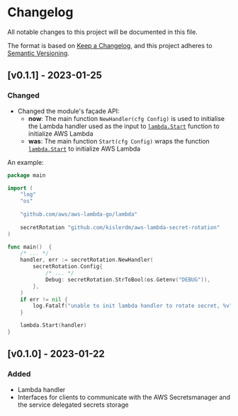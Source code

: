 # Changelog

All notable changes to this project will be documented in this file.

The format is based on [Keep a Changelog](https://keepachangelog.com/en/1.0.0/),
and this project adheres to [Semantic Versioning](https://semver.org/spec/v2.0.0.html).

## [v0.1.1] - 2023-01-25

### Changed

- Changed the module's façade API:
    - **now**: The main function `NewHandler(cfg Config)` is used to initialise the Lambda handler used as the input
      to [`lambda.Start`](https://github.com/aws/aws-lambda-go/blob/0d45ea2853e8fa138a242336f40eadf5f66fe947/lambda/entry.go#L44)
      function to initialize AWS Lambda
    - **was**: The main function `Start(cfg Config)` wraps the
      function [`lambda.Start`](https://github.com/aws/aws-lambda-go/blob/0d45ea2853e8fa138a242336f40eadf5f66fe947/lambda/entry.go#L44)
      to initialize AWS Lambda

An example:

```go
package main

import (
	"log"
	"os"
	
	"github.com/aws/aws-lambda-go/lambda"
	
	secretRotation "github.com/kislerdm/aws-lambda-secret-rotation"
)

func main()  {
	/* ... */
	handler, err := secretRotation.NewHandler(
		secretRotation.Config{
			/* ... */
			Debug: secretRotation.StrToBool(os.Getenv("DEBUG")),
		},
	)
	if err != nil {
		log.Fatalf("unable to init lambda handler to rotate secret, %v", err)
	}

	lambda.Start(handler)
}
```

## [v0.1.0] - 2023-01-22

### Added

- Lambda handler
- Interfaces for clients to communicate with the AWS Secretsmanager and the service delegated secrets storage
